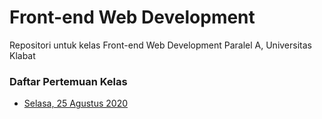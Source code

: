 # Front-end Web Development
Repositori untuk kelas Front-end Web Development Paralel A, Universitas Klabat


### Daftar Pertemuan Kelas
- [Selasa, 25 Agustus 2020](https://s11720037.github.io/Front-end-Web-Development/Selasa,%2025%20Agustus%202020/)
